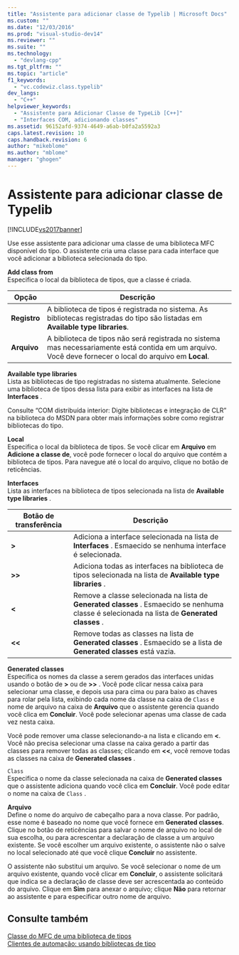 ```yaml
---
title: "Assistente para adicionar classe de Typelib | Microsoft Docs"
ms.custom: ""
ms.date: "12/03/2016"
ms.prod: "visual-studio-dev14"
ms.reviewer: ""
ms.suite: ""
ms.technology: 
  - "devlang-cpp"
ms.tgt_pltfrm: ""
ms.topic: "article"
f1_keywords: 
  - "vc.codewiz.class.typelib"
dev_langs: 
  - "C++"
helpviewer_keywords: 
  - "Assistente para Adicionar Classe de TypeLib [C++]"
  - "Interfaces COM, adicionando classes"
ms.assetid: 96152afd-9374-4649-a6ab-b0fa2a5592a3
caps.latest.revision: 10
caps.handback.revision: 6
author: "mikeblome"
ms.author: "mblome"
manager: "ghogen"
---
```

# Assistente para adicionar classe de Typelib
[!INCLUDE[vs2017banner](../../assembler/inline/includes/vs2017banner.md)]

Use esse assistente para adicionar uma classe de uma biblioteca MFC disponível do tipo.  O assistente cria uma classe para cada interface que você adicionar a biblioteca selecionada do tipo.  
  
 **Add class from**  
 Especifica o local da biblioteca de tipos, que a classe é criada.  
  
|Opção|Descrição|  
|-----------|---------------|  
|**Registro**|A biblioteca de tipos é registrada no sistema.  As bibliotecas registradas do tipo são listadas em **Available type libraries**.|  
|**Arquivo**|A biblioteca de tipos não será registrada no sistema mas necessariamente está contida em um arquivo.  Você deve fornecer o local do arquivo em **Local**.|  
  
 **Available type libraries**  
 Lista as bibliotecas de tipo registradas no sistema atualmente.  Selecione uma biblioteca de tipos dessa lista para exibir as interfaces na lista de **Interfaces** .  
  
 Consulte “COM distribuída interior: Digite bibliotecas e integração de CLR” na biblioteca do MSDN para obter mais informações sobre como registrar bibliotecas do tipo.  
  
 **Local**  
 Especifica o local da biblioteca de tipos.  Se você clicar em **Arquivo** em **Adicione a classe de**, você pode fornecer o local do arquivo que contém a biblioteca de tipos.  Para navegue até o local do arquivo, clique no botão de reticências.  
  
 **Interfaces**  
 Lista as interfaces na biblioteca de tipos selecionada na lista de **Available type libraries** .  
  
|Botão de transferência|Descrição|  
|----------------------------|---------------|  
|**\>**|Adiciona a interface selecionada na lista de **Interfaces** .  Esmaecido se nenhuma interface é selecionada.|  
|**\>\>**|Adiciona todas as interfaces na biblioteca de tipos selecionada na lista de **Available type libraries** .|  
|**\<**|Remove a classe selecionada na lista de **Generated classes** .  Esmaecido se nenhuma classe é selecionada na lista de **Generated classes** .|  
|**\<\<**|Remove todas as classes na lista de **Generated classes** .  Esmaecido se a lista de **Generated classes** está vazia.|  
  
 **Generated classes**  
 Especifica os nomes da classe a serem gerados das interfaces unidas usando o botão de **\>** ou de **\>\>** .  Você pode clicar nessa caixa para selecionar uma classe, e depois usa para cima ou para baixo as chaves para rolar pela lista, exibindo cada nome da classe na caixa de `Class` e nome de arquivo na caixa de **Arquivo** que o assistente gerencia quando você clica em **Concluir**.  Você pode selecionar apenas uma classe de cada vez nesta caixa.  
  
 Você pode remover uma classe selecionando\-a na lista e clicando em **\<**.  Você não precisa selecionar uma classe na caixa gerado a partir das classes para remover todas as classes; clicando em **\<\<**, você remove todas as classes na caixa de **Generated classes** .  
  
 `Class`  
 Especifica o nome da classe selecionada na caixa de **Generated classes** que o assistente adiciona quando você clica em **Concluir**.  Você pode editar o nome na caixa de `Class` .  
  
 **Arquivo**  
 Define o nome do arquivo de cabeçalho para a nova classe.  Por padrão, esse nome é baseado no nome que você fornece em **Generated classes**.  Clique no botão de reticências para salvar o nome de arquivo no local de sua escolha, ou para acrescentar a declaração de classe a um arquivo existente.  Se você escolher um arquivo existente, o assistente não o salve no local selecionado até que você clique **Concluir** no assistente.  
  
 O assistente não substitui um arquivo.  Se você selecionar o nome de um arquivo existente, quando você clicar em **Concluir**, o assistente solicitará que indica se a declaração de classe deve ser acrescentada ao conteúdo do arquivo.  Clique em **Sim** para anexar o arquivo; clique **Não** para retornar ao assistente e para especificar outro nome de arquivo.  
  
## Consulte também  
 [Classe do MFC de uma biblioteca de tipos](../../mfc/reference/adding-an-mfc-class-from-a-type-library.md)   
 [Clientes de automação: usando bibliotecas de tipo](../Topic/Automation%20Clients:%20Using%20Type%20Libraries.md)